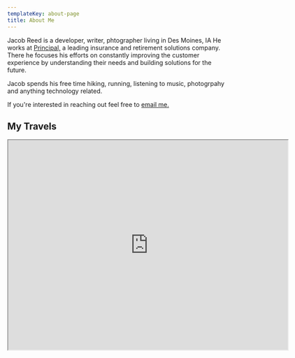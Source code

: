 ```yaml
---
templateKey: about-page
title: About Me
---
```

Jacob Reed is a developer, writer, phtographer living in Des Moines, IA He works at [Principal,](http://principal.com) a leading insurance and retirement solutions company. There he focuses his efforts on constantly improving the customer experience by understanding their needs and building solutions for the future.

Jacob spends his free time hiking, running, listening to music, photogrpahy and anything technology related. 

If you're interested in reaching out feel free to [email me.](mailto:jreed91@gmail.com)

## My Travels

<center><iframe src="https://www.google.com/maps/d/embed?mid=1YdfST4CpOO4hAZ6aQzj2M4fRPuYudraU" width="640" height="480"></iframe></center>
